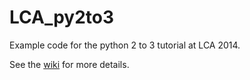 LCA_py2to3
==========

Example code for the python 2 to 3 tutorial at LCA 2014.

See the [wiki](https://lca2014.linux.org.au/wiki/Tutorials/Python_3:_Making_the_Leap!) for more details.